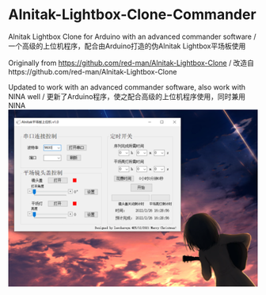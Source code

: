 # Alnitak-Lightbox-Clone-Commander
Alnitak Lightbox Clone for Arduino with an advanced commander software  / 一个高级的上位机程序，配合由Arduino打造的伪Alnitak Lightbox平场板使用

Originally from https://github.com/red-man/Alnitak-Lightbox-Clone    /  改造自https://github.com/red-man/Alnitak-Lightbox-Clone

Updated to work with an advanced commander software, also work with NINA well   /   更新了Arduino程序，使之配合高级的上位机程序使用，同时兼用NINA
![](https://github.com/lewcherwyn/Alnitak-Lightbox-Clone-Commander/blob/main/demo.png)
